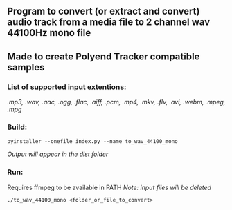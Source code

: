 ## Program to convert (or extract and convert) audio track from a media file to 2 channel wav 44100Hz mono file
## Made to create Polyend Tracker compatible samples

### List of supported input extentions:  
*.mp3, .wav, .aac, .ogg, .flac, .aiff, .pcm, .mp4, .mkv, .flv, .avi, .webm, .mpeg, .mpg*

### Build:
`pyinstaller --onefile index.py --name to_wav_44100_mono`  

*Output will appear in the dist folder*

### Run:
Requires ffmpeg to be available in PATH
*Note: input files will be deleted*  

`./to_wav_44100_mono <folder_or_file_to_convert>`
